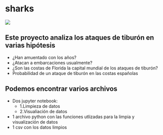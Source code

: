 # sharks
![](https://www.xlsemanal.com/wp-content/uploads/sites/3/2019/06/Tiburon-768x506.jpg)
## Este proyecto analiza los ataques de tiburón en varias hipótesis
- ¿Han amuentado con los años?
- ¿Atacan a embarcaciones usualmente?
- ¿Son las costas de Florida la capital mundial de los ataques de tiburón?
- Probabilidad de un ataque de tiburón en las costas españolas

## Podemos encontrar varios archivos
- Dos jupyter notebook:
   - 1.Limpieza de datos
   - 2.Visualiación de datos
- 1 archivo python con las funciones utlizadas para la limpia y visualización de datos
- 1 csv con los datos limpios
